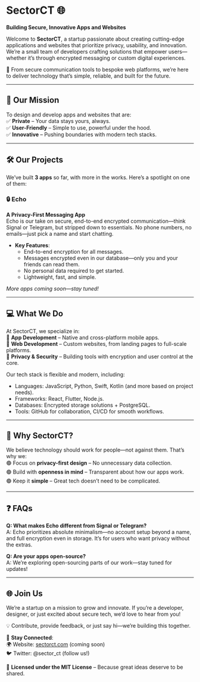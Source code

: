 # SectorCT 🌐  
**Building Secure, Innovative Apps and Websites**

Welcome to **SectorCT**, a startup passionate about creating cutting-edge applications and websites that prioritize privacy, usability, and innovation. We’re a small team of developers crafting solutions that empower users—whether it’s through encrypted messaging or custom digital experiences.

🚀 From secure communication tools to bespoke web platforms, we’re here to deliver technology that’s simple, reliable, and built for the future.

---

## 🌟 Our Mission  
To design and develop apps and websites that are:  
✅ **Private** – Your data stays yours, always.  
✅ **User-Friendly** – Simple to use, powerful under the hood.  
✅ **Innovative** – Pushing boundaries with modern tech stacks.

---

## 🛠 Our Projects  
We’ve built **3 apps** so far, with more in the works. Here’s a spotlight on one of them:

### 🔒 Echo
**A Privacy-First Messaging App**  
Echo is our take on secure, end-to-end encrypted communication—think Signal or Telegram, but stripped down to essentials. No phone numbers, no emails—just pick a name and start chatting.  

- **Key Features**:  
  - End-to-end encryption for all messages.  
  - Messages encrypted even in our database—only you and your friends can read them.  
  - No personal data required to get started.  
  - Lightweight, fast, and simple.  

*More apps coming soon—stay tuned!*

---

## 💻 What We Do  
At SectorCT, we specialize in:  
🔹 **App Development** – Native and cross-platform mobile apps.  
🔹 **Web Development** – Custom websites, from landing pages to full-scale platforms.  
🔹 **Privacy & Security** – Building tools with encryption and user control at the core.  

Our tech stack is flexible and modern, including:  
- Languages: JavaScript, Python, Swift, Kotlin (and more based on project needs).  
- Frameworks: React, Flutter, Node.js.  
- Databases: Encrypted storage solutions + PostgreSQL.  
- Tools: GitHub for collaboration, CI/CD for smooth workflows.

---

## 🤝 Why SectorCT?  
We believe technology should work for people—not against them. That’s why we:  
🟢 Focus on **privacy-first design** – No unnecessary data collection.  
🟢 Build with **openness in mind** – Transparent about how our apps work.  
🟢 Keep it **simple** – Great tech doesn’t need to be complicated.

---

## ❓ FAQs  
**Q: What makes Echo different from Signal or Telegram?**  
A: Echo prioritizes absolute minimalism—no account setup beyond a name, and full encryption even in storage. It’s for users who want privacy without the extras.

**Q: Are your apps open-source?**  
A: We’re exploring open-sourcing parts of our work—stay tuned for updates!

---

## 🌐 Join Us  
We’re a startup on a mission to grow and innovate. If you’re a developer, designer, or just excited about secure tech, we’d love to hear from you!

💡 Contribute, provide feedback, or just say hi—we’re building this together.

📡 **Stay Connected**:  
🌍 Website: [sectorct.com](https://sectorct.com) (coming soon)  
🐦 Twitter: @sector_ct (follow us!)  

📜 **Licensed under the MIT License** – Because great ideas deserve to be shared.

